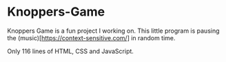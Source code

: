 # Knoppers-Game

Knoppers Game is a fun project I working on.
This little program is pausing the (music)[https://context-sensitive.com/] in random time.

Only 116 lines of HTML, CSS and JavaScript.
